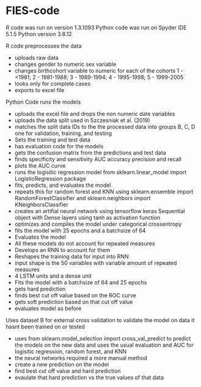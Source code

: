 # FIES-code

R code was run on version 1.3.1093 
Python code was run on Spyder IDE 5.1.5 Python version 3.8.12 

R code preprocesses the data 
- uploads raw data
- changes gender to numeric sex variable
- changes birthcohort variable to numeric for each of the cohorts 1 - <1981; 2 - 1981-1988; 3 - 1989-1994; 4 - 1995-1998; 5 - 1999-2005
- looks only for complete cases
- exports to excel file

Python Code runs the models
- uploads the excel file and drops the non numeric date variables
- uploads the data split used in Szczesniak et al. (2019)
- matches the split data IDs to the the processed data into groups B, C, D one for validation, training, and testing 
- Sets the training and test data 
- has evaluation code for the models
- gets the confusion matrix from the predictions and test data 
- finds specificity and sensitivity AUC accuracy precision and recall
- plots the AUC curve
- runs the logisitic regression model from sklearn.linear_model import LogisticRegression package
- fits, predicts, and evaluates the model
- repeats this for random forest and KNN using sklearn.ensemble import RandomForestClassifier and sklearn.neighbors import KNeighborsClassifier
- creates an artifial neural network using tensorflow keras Sequential object with Dense layers using tanh as activation function
- optimizes and compiles the model under categorical crossentropy 
- fits the model  with 25 epochs and a batchsize of 64
- Evaluates the model
- All these models do not account for repeated measures
- Develops an RNN to account for them
- Reshapes the training data for input into RNN
- input shape is the 50 variables with variable amount of repeated measures
- 4 LSTM units and a dense unit
- Fits the model with a batchsize of 64 and 25 epochs 
- gets hard prediction 
- finds best cut off value based on the ROC curve
- gets soft prediction based on that cut off value
- evaluates model as before

Uses dataset B for external cross validation to validate the model on data it hasnt been trained on or tested
- uses from sklearn.model_selection import cross_val_predict to predict the models on the new data and uses the usual 
evaluation and AUC for logisitic regression, random forest, and KNN
- the neural networks required a more manual method
- create a new prediction on the model 
- find best cut off value and hard prediction
- evaulate that hard prediction vs the true values of that data
